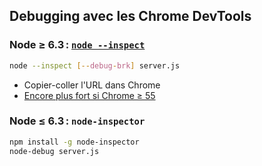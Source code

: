 ## Debugging avec les Chrome DevTools

### Node ≥ 6.3 : [`node --inspect`](https://github.com/nodejs/node/pull/6792)

```sh
node --inspect [--debug-brk] server.js
```

* Copier-coller l'URL dans Chrome
* [Encore plus fort si Chrome ≥ 55](https://blog.hospodarets.com/nodejs-debugging-in-chrome-devtools)

### Node ≤ 6.3 : `node-inspector`

```sh
npm install -g node-inspector
node-debug server.js
```
